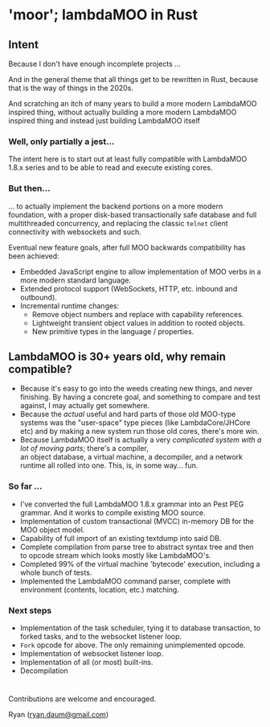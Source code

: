# 'moor'; lambdaMOO in Rust

## Intent
Because I don't have enough incomplete projects ...

And in the general theme that all things get to be rewritten in Rust, because that is the way of things in the 2020s.

And scratching an itch of many years to build a more modern LambdaMOO inspired thing, without actually building a more
modern LambdaMOO inspired thing and instead just building LambdaMOO itself

### Well, only partially a jest...

The intent here is to start out at least fully compatible with LambdaMOO 1.8.x series and to be able to read and
execute existing cores. 

### But then...

... to actually implement the backend portions on a more modern foundation, with a proper disk-based 
transactionally safe database and full multithreaded concurrency, and replacing the classic `telnet` 
client connectivity with websockets and such.

Eventual new feature goals, after full MOO backwards compatibility has been achieved:

* Embedded JavaScript engine to allow implementation of MOO verbs in a more modern standard language.
* Extended protocol support (WebSockets, HTTP, etc. inbound and outbound).
* Incremental runtime changes:
  * Remove object numbers and replace with capability references.
  * Lightweight transient object values in addition to rooted objects.
  * New primitive types in the language / properties.
   
## LambdaMOO is 30+ years old, why remain compatible?

* Because it's easy to go into the weeds creating new things, and never finishing. By having a concrete goal, and something
  to compare and test against, I may actually get somewhere.
* Because the *actual* useful and hard parts of those old MOO-type systems was the "user-space" type pieces (like
  LambdaCore/JHCore etc) and by making a new system run those old cores, there's more win.
* Because LambdaMOO itself is actually a very *complicated system with a lot of moving parts*; there's a compiler,  
  an object database, a virtual machine, a decompiler, and a network runtime all rolled into one. This, is, in some
  way... fun.

### So far ...

   * I've converted the full LambdaMOO 1.8.x grammar into an Pest PEG grammar. And it works to compile existing MOO
     source. 
   * Implementation of custom transactional (MVCC) in-memory DB for the MOO object model. 
   * Capability of full import of an existing textdump into said DB.
   * Complete compilation from parse tree to abstract syntax tree and then to opcode stream which looks mostly like LambdaMOO's.
   * Completed 99% of the virtual machine 'bytecode' execution, including a whole bunch of tests. 
   * Implemented the LambdaMOO command parser, complete with environment (contents, location, etc.) matching.

### Next steps

   * Implementation of the task scheduler, tying it to database transaction, to forked tasks, and to the websocket
     listener loop.
   * `Fork` opcode for above. The only remaining unimplemented opcode.
   * Implementation of websocket listener loop.
   * Implementation of all (or most) built-ins.
   * Decompilation
#
Contributions are welcome and encouraged. 

Ryan (ryan.daum@gmail.com)
